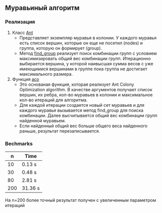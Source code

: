 ## Муравьиный алгоритм

### Реализация
1. Класс [Ant](https://github.com/plaguedoctor39/grouping-pairs-of-objects/blob/ffbb342d756bb7a4c629f5943ddb22dc38860406/ACO/aco.py#LL15C7-L15C10)
   * Представляет экземпляр муравья в колонии. У каждого муравья есть список вершин, которые он еще не посетил (nodes) и группа, которую он формирует (group).
   * Метод [find_group](https://github.com/plaguedoctor39/grouping-pairs-of-objects/blob/ffbb342d756bb7a4c629f5943ddb22dc38860406/ACO/aco.py#LL21C12-L21C12) реализует поиск комбинации групп с условием максимизировать общий вес комбинации групп. Итерационно выбирается вершина, у которой наивысшая сумма весов с уже имеющимися вершинами в группе пока группа не достигает максимального размера.
2. Функция [aco](https://github.com/plaguedoctor39/grouping-pairs-of-objects/blob/ffbb342d756bb7a4c629f5943ddb22dc38860406/ACO/aco.py#L32)
    * Это основаная функция, которая реализует Ant Colony Optimization algorithm. В качестве аргументов получает список вершин, их ребра, кол-во муравьев в колонии и максимальное кол-во итераций для алгоритма.
    * Для каждой итерации создается новый сет муравьев и для каждого муравья вызывается метод find_group для поиска комбинации. Далее высчитывается общий вес комбинации групп найденной муравьем.
    * Если найденный общий вес больше общего веса найденного раньше, результат перезаписывается.


### Bechmarks

| n   | Time    |
|-----|---------|
| 10  | 0.13 s  |
| 30  | 0.48 s  |
| 80  | 2.81 s  |
| 200 | 31.36 s |

На n=200 более точный результат получен с увеличенным параметром итераций 